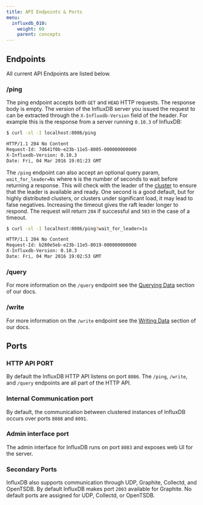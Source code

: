 ```yaml
---
title: API Endpoints & Ports
menu:
  influxdb_010:
    weight: 60
    parent: concepts
---
```


## Endpoints

All current API Endpoints are listed below.

### /ping

The ping endpoint accepts both `GET` and `HEAD` HTTP requests.
The response body is empty.
The version of the InfluxDB server you issued the request to can be extracted through the `X-Influxdb-Version` field of the header.
For example this is the response from a server running `0.10.3` of InfluxDB:

```bash
$ curl -sl -I localhost:8086/ping

HTTP/1.1 204 No Content
Request-Id: 7d641f0b-e23b-11e5-8005-000000000000
X-Influxdb-Version: 0.10.3
Date: Fri, 04 Mar 2016 19:01:23 GMT
```

The `/ping` endpoint can also accept an optional query param, `wait_for_leader=Ns` where `N` is the number of seconds to wait before returning a response.
This will check with the leader of the [cluster](/influxdb/v0.10/concepts/glossary/#cluster) to ensure that the leader is available and ready.
One second is a good default, but for highly distributed clusters, or clusters under significant load, it may lead to false negatives.
Increasing the timeout gives the raft leader longer to respond.
The request will return `204` if successful and `503` in the case of a timeout.

```bash
$ curl -sl -I localhost:8086/ping?wait_for_leader=1s

HTTP/1.1 204 No Content
Request-Id: b280e5eb-e23b-11e5-8019-000000000000
X-Influxdb-Version: 0.10.3
Date: Fri, 04 Mar 2016 19:02:53 GMT
```

### /query
For more information on the `/query` endpoint see the [Querying Data](/influxdb/v0.10/guides/querying_data/) section of our docs.

### /write
For more information on the `/write` endpoint see the [Writing Data](/influxdb/v0.10/guides/writing_data/) section of our docs.

## Ports

### HTTP API PORT

By default the InfluxDB HTTP API listens on port `8086`.
The `/ping`, `/write`, and `/query` endpoints are all part of the HTTP API.

### Internal Communication port

By default, the communication between clustered instances of InfluxDB occurs over ports `8088` and `8091`.

### Admin interface port

The admin interface for InfluxDB runs on port `8083` and exposes web UI for the server.

### Secondary Ports

InfluxDB also supports communication through UDP, Graphite, Collectd, and OpenTSDB.
By default InfluxDB makes port `2003` available for Graphite.
No default ports are assigned for UDP, Collectd, or OpenTSDB.

